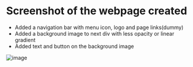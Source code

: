 # Screenshot of the webpage created 

* Added a navigation bar with menu icon, logo and page links(dummy)
* Added a background image to next div with less opacity or linear gradient
* Added text and button on the background image

![image](https://user-images.githubusercontent.com/67317674/216807821-9570b3bc-1c3f-4973-9e4b-c485f68eddc3.png)

